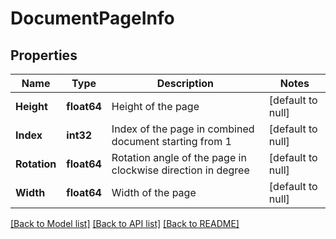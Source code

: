 # DocumentPageInfo

## Properties
Name | Type | Description | Notes
------------ | ------------- | ------------- | -------------
**Height** | **float64** | Height of the page | [default to null]
**Index** | **int32** | Index of the page in combined document starting from 1 | [default to null]
**Rotation** | **float64** | Rotation angle of the page in clockwise direction in degree | [default to null]
**Width** | **float64** | Width of the page | [default to null]

[[Back to Model list]](../README.md#documentation-for-models) [[Back to API list]](../README.md#documentation-for-api-endpoints) [[Back to README]](../README.md)


